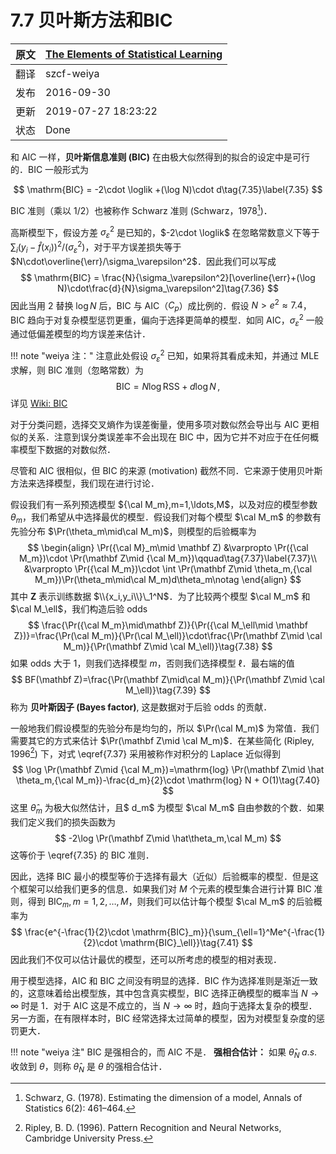 # 7.7 贝叶斯方法和BIC

| 原文   | [The Elements of Statistical Learning](https://web.stanford.edu/~hastie/ElemStatLearn/printings/ESLII_print12.pdf) |
| ---- | ---------------------------------------- |
| 翻译   | szcf-weiya                               |
| 发布 | 2016-09-30 |
| 更新 |2019-07-27 18:23:22|
|状态|Done|

和 AIC 一样，**贝叶斯信息准则 (BIC)** 在由极大似然得到的拟合的设定中是可行的．BIC 一般形式为

$$
\mathrm{BIC} = -2\cdot \loglik +(\log N)\cdot d\tag{7.35}\label{7.35}
$$

BIC 准则（乘以 1/2）也被称作 Schwarz 准则 (Schwarz，1978[^1])．

高斯模型下，假设方差 $\sigma_\varepsilon^2$ 是已知的，$-2\cdot \loglik$ 在忽略常数意义下等于 $\sum_i(y_i-\hat f(x_i))^2/(\sigma_\varepsilon^2)$，对于平方误差损失等于 $N\cdot\overline{\err}/\sigma_\varepsilon^2$．因此我们可以写成
$$
\mathrm{BIC} = \frac{N}{\sigma_\varepsilon^2}[\overline{\err}+(\log N)\cdot\frac{d}{N}\sigma_\varepsilon^2]\tag{7.36}
$$
因此当用 2 替换 $\log N$ 后，BIC 与 AIC（$C_p$）成比例的．假设 $N > e^2\approx 7.4$，BIC 趋向于对复杂模型惩罚更重，偏向于选择更简单的模型．如同 AIC，$\sigma_\varepsilon^2$ 一般通过低偏差模型的均方误差来估计．

!!! note "weiya 注："
    注意此处假设 $\sigma_\varepsilon^2$ 已知，如果将其看成未知，并通过 MLE 求解，则 BIC 准则（忽略常数）为
    $$
    \mathrm{BIC} = N\log\mathrm{RSS} + d\log N\,,
    $$
    详见 [Wiki: BIC](https://en.wikipedia.org/wiki/Bayesian_information_criterion#Gaussian_special_case)

对于分类问题，选择交叉熵作为误差衡量，使用多项对数似然会导出与 AIC 更相似的关系．注意到误分类误差率不会出现在 BIC  中，因为它并不对应于在任何概率模型下数据的对数似然．

尽管和 AIC 很相似，但 BIC 的来源 (motivation) 截然不同．它来源于使用贝叶斯方法来选择模型，我们现在进行讨论．

假设我们有一系列预选模型 ${\cal M_m},m=1,\ldots,M$，以及对应的模型参数 $\theta_m$，我们希望从中选择最优的模型．假设我们对每个模型 $\cal M_m$ 的参数有先验分布 $\Pr(\theta_m\mid\cal M_m)$，则模型的后验概率为
$$
\begin{align}
\Pr({\cal M}_m\mid \mathbf Z) &\varpropto \Pr({\cal M_m})\cdot \Pr(\mathbf Z\mid {\cal M_m})\qquad\tag{7.37}\label{7.37}\\
&\varpropto \Pr({\cal M_m})\cdot \int \Pr(\mathbf Z\mid \theta_m,{\cal M_m})\Pr(\theta_m\mid\cal M_m)d\theta_m\notag
\end{align}
$$
其中 $\mathbf Z$ 表示训练数据 $\\{x_i,y_i\\}\_1^N$．为了比较两个模型 $\cal M_m$ 和 $\cal M_\ell$，我们构造后验 odds
$$
\frac{\Pr({\cal M_m}\mid\mathbf Z)}{\Pr({\cal M_\ell\mid \mathbf Z})}=\frac{\Pr(\cal M_m)}{\Pr(\cal M_\ell)}\cdot\frac{\Pr(\mathbf Z\mid \cal M_m)}{\Pr(\mathbf Z\mid \cal M_\ell)}\tag{7.38}
$$
如果 odds 大于 1，则我们选择模型 $m$，否则我们选择模型 $\ell$．最右端的值
$$
BF(\mathbf Z)=\frac{\Pr(\mathbf Z\mid\cal M_m)}{\Pr(\mathbf Z\mid \cal M_\ell)}\tag{7.39}
$$
称为 **贝叶斯因子 (Bayes factor)**, 这是数据对于后验 odds 的贡献．

一般地我们假设模型的先验分布是均匀的，所以 $\Pr(\cal M_m)$ 为常值．我们需要其它的方式来估计 $\Pr(\mathbf Z\mid \cal M_m)$．在某些简化 (Ripley, 1996[^2]) 下，对式 \eqref{7.37} 采用被称作对积分的 Laplace 近似得到
$$
\log \Pr(\mathbf Z\mid {\cal M_m})=\mathrm{log} \Pr(\mathbf Z\mid \hat \theta_m,{\cal M_m})-\frac{d_m}{2}\cdot \mathrm{log} N + O(1)\tag{7.40}
$$
这里 $\hat \theta_m$ 为极大似然估计，且$ d_m$ 为模型 $\cal M_m$ 自由参数的个数．如果我们定义我们的损失函数为
$$
-2\log \Pr(\mathbf Z\mid \hat\theta_m,\cal M_m)
$$
这等价于 \eqref{7.35} 的 BIC 准则．

因此，选择 BIC 最小的模型等价于选择有最大（近似）后验概率的模型．但是这个框架可以给我们更多的信息．如果我们对 $M$ 个元素的模型集合进行计算 BIC 准则，得到 $\mathrm{BIC}_m,m=1,2,\ldots,M$，则我们可以估计每个模型 $\cal M_m$ 的后验概率为
$$
\frac{e^{-\frac{1}{2}\cdot \mathrm{BIC}_m}}{\sum_{\ell=1}^Me^{-\frac{1}{2}\cdot \mathrm{BIC}_\ell}}\tag{7.41}
$$
因此我们不仅可以估计最优的模型，还可以所考虑的模型的相对表现．

用于模型选择，AIC 和 BIC 之间没有明显的选择．BIC 作为选择准则是渐近一致的，这意味着给出模型族，其中包含真实模型，BIC 选择正确模型的概率当 $N\rightarrow \infty$ 时是 1．对于 AIC 这是不成立的，当 $N\rightarrow \infty$ 时，趋向于选择太复杂的模型．另一方面，在有限样本时，BIC 经常选择太过简单的模型，因为对模型复杂度的惩罚更大．

!!! note "weiya 注"
    BIC 是强相合的，而 AIC 不是．
    **强相合估计：** 如果 $\hat\theta_N\; a.s.$ 收敛到 $\theta$，则称 $\hat\theta_N$ 是 $\theta$ 的强相合估计．

[^1]: Schwarz, G. (1978). Estimating the dimension of a model, Annals of Statistics 6(2): 461–464.
[^2]: Ripley, B. D. (1996). Pattern Recognition and Neural Networks, Cambridge University Press.
